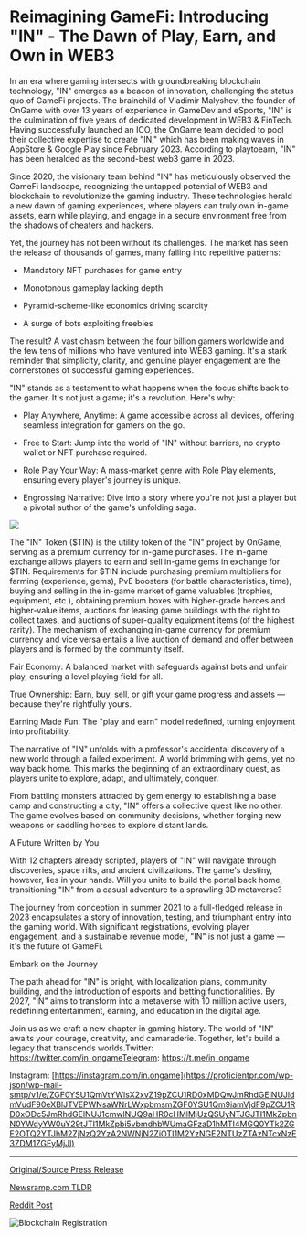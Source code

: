 # Reimagining GameFi: Introducing "IN" - The Dawn of Play, Earn, and Own in WEB3

In an era where gaming intersects with groundbreaking blockchain technology, "IN" emerges as a beacon of innovation, challenging the status quo of GameFi projects. The brainchild of Vladimir Malyshev, the founder of OnGame with over 13 years of experience in GameDev and eSports, "IN" is the culmination of five years of dedicated development in WEB3 & FinTech. Having successfully launched an ICO, the OnGame team decided to pool their collective expertise to create "IN," which has been making waves in AppStore & Google Play since February 2023. According to playtoearn, "IN" has been heralded as the second-best web3 game in 2023.

Since 2020, the visionary team behind "IN" has meticulously observed the GameFi landscape, recognizing the untapped potential of WEB3 and blockchain to revolutionize the gaming industry. These technologies herald a new dawn of gaming experiences, where players can truly own in-game assets, earn while playing, and engage in a secure environment free from the shadows of cheaters and hackers.

Yet, the journey has not been without its challenges. The market has seen the release of thousands of games, many falling into repetitive patterns:

- Mandatory NFT purchases for game entry

- Monotonous gameplay lacking depth

- Pyramid-scheme-like economics driving scarcity

- A surge of bots exploiting freebies

The result? A vast chasm between the four billion gamers worldwide and the few tens of millions who have ventured into WEB3 gaming. It's a stark reminder that simplicity, clarity, and genuine player engagement are the cornerstones of successful gaming experiences.

"IN" stands as a testament to what happens when the focus shifts back to the gamer. It's not just a game; it's a revolution. Here's why:

- Play Anywhere, Anytime: A game accessible across all devices, offering seamless integration for gamers on the go.

- Free to Start: Jump into the world of "IN" without barriers, no crypto wallet or NFT purchase required.

- Role Play Your Way: A mass-market genre with Role Play elements, ensuring every player's journey is unique.

- Engrossing Narrative: Dive into a story where you're not just a player but a pivotal author of the game's unfolding saga.

![](https://blockchainwire.s3.amazonaws.com/WGMITechLLP/editor_image/398c25b6-951b-4f70-bc09-6354c2bddf89.jpg)

The "IN" Token ($TIN) is the utility token of the "IN" project by OnGame, serving as a premium currency for in-game purchases. The in-game exchange allows players to earn and sell in-game gems in exchange for $TIN. Requirements for $TIN include purchasing premium multipliers for farming (experience, gems), PvE boosters (for battle characteristics, time), buying and selling in the in-game market of game valuables (trophies, equipment, etc.), obtaining premium boxes with higher-grade heroes and higher-value items, auctions for leasing game buildings with the right to collect taxes, and auctions of super-quality equipment items (of the highest rarity). The mechanism of exchanging in-game currency for premium currency and vice versa entails a live auction of demand and offer between players and is formed by the community itself.

Fair Economy: A balanced market with safeguards against bots and unfair play, ensuring a level playing field for all.

True Ownership: Earn, buy, sell, or gift your game progress and assets — because they're rightfully yours.

Earning Made Fun: The "play and earn" model redefined, turning enjoyment into profitability.

The narrative of "IN" unfolds with a professor's accidental discovery of a new world through a failed experiment. A world brimming with gems, yet no way back home. This marks the beginning of an extraordinary quest, as players unite to explore, adapt, and ultimately, conquer.

From battling monsters attracted by gem energy to establishing a base camp and constructing a city, "IN" offers a collective quest like no other. The game evolves based on community decisions, whether forging new weapons or saddling horses to explore distant lands.

A Future Written by You

With 12 chapters already scripted, players of "IN" will navigate through discoveries, space rifts, and ancient civilizations. The game's destiny, however, lies in your hands. Will you unite to build the portal back home, transitioning "IN" from a casual adventure to a sprawling 3D metaverse?

The journey from conception in summer 2021 to a full-fledged release in 2023 encapsulates a story of innovation, testing, and triumphant entry into the gaming world. With significant registrations, evolving player engagement, and a sustainable revenue model, "IN" is not just a game — it's the future of GameFi.

Embark on the Journey

The path ahead for "IN" is bright, with localization plans, community building, and the introduction of esports and betting functionalities. By 2027, "IN" aims to transform into a metaverse with 10 million active users, redefining entertainment, earning, and education in the digital age.

Join us as we craft a new chapter in gaming history. The world of "IN" awaits your courage, creativity, and camaraderie. Together, let's build a legacy that transcends worlds.Twitter: https://twitter.com/in_ongameTelegram: https://t.me/in_ongame

Instagram: [https://instagram.com/in.ongame](https://proficientpr.com/wp-json/wp-mail-smtp/v1/e/ZGF0YSU1QmVtYWlsX2xvZ19pZCU1RD0xMDQwJmRhdGElNUJldmVudF90eXBlJTVEPWNsaWNrLWxpbmsmZGF0YSU1Qm9iamVjdF9pZCU1RD0xODc5JmRhdGElNUJ1cmwlNUQ9aHR0cHMlMjUzQSUyNTJGJTI1MkZpbnN0YWdyYW0uY29tJTI1MkZpbi5vbmdhbWUmaGFzaD1hMTI4MGQ0YTk2ZGE2OTQ2YTJhM2ZjNzQ2YzA2NWNjN2ZiOTI1M2YzNGE2NTUzZTAzNTcxNzE3ZDM1ZGEyMjJl) 

---

[Original/Source Press Release](https://blockchainwire.io/press-release/reimagining-gamefi-introducing-in---the-dawn-of-play-earn-and-own-in-web3)
                    

[Newsramp.com TLDR](None) 



[Reddit Post](https://www.reddit.com/r/GamingNewsRamp/comments/1bud3na/ongames_in_project_redefines_gaming_with/) 



![Blockchain Registration](https://cdn.newsramp.app/blockchainwire/qrcode/244/2/knotmUZL.webp)